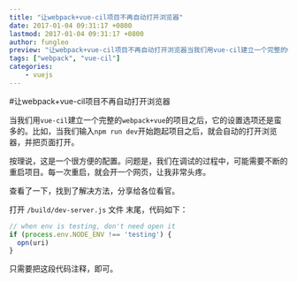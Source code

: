 ```yaml
---
title: "让webpack+vue-cil项目不再自动打开浏览器"
date: 2017-01-04 09:31:17 +0800
lastmod: 2017-01-04 09:31:17 +0800
author: fungleo
preview: "让webpack+vue-cil项目不再自动打开浏览器当我们用vue-cil建立一个完整的webpack+vue的项目之后，它的设置选项还是蛮多的。比如，当我们输入npmrundev开始跑起项目之后，就会自动的打开浏览器，并把页面打开。按理说，这是一个很方便的配置。问题是，我们在调试的过程中，可能需要不断的重启项目。每一次重启，就会开一个网页，让我非常头疼。查看了一下，找到了解决方法，分享给各位"
tags: ["webpack", "vue-cil"]
categories:
    - vuejs
---
```


#让webpack+vue-cil项目不再自动打开浏览器

当我们用`vue-cil`建立一个完整的`webpack+vue`的项目之后，它的设置选项还是蛮多的。比如，当我们输入`npm run dev`开始跑起项目之后，就会自动的打开浏览器，并把页面打开。

按理说，这是一个很方便的配置。问题是，我们在调试的过程中，可能需要不断的重启项目。每一次重启，就会开一个网页，让我非常头疼。

查看了一下，找到了解决方法，分享给各位看官。

打开 `/build/dev-server.js` 文件 末尾，代码如下：

```javascript
// when env is testing, don't need open it
if (process.env.NODE_ENV !== 'testing') {
  opn(uri)
}
```

只需要把这段代码注释，即可。